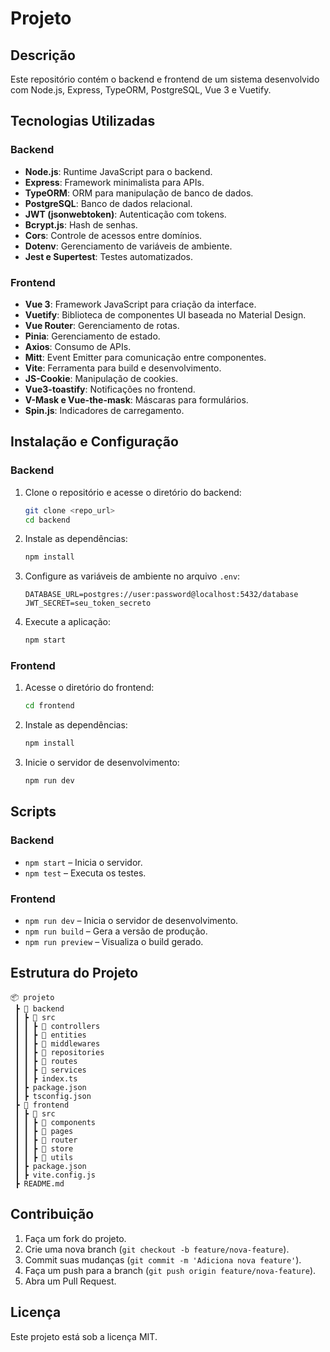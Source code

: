 # Projeto

## Descrição
Este repositório contém o backend e frontend de um sistema desenvolvido com Node.js, Express, TypeORM, PostgreSQL, Vue 3 e Vuetify.

## Tecnologias Utilizadas
### Backend
- **Node.js**: Runtime JavaScript para o backend.
- **Express**: Framework minimalista para APIs.
- **TypeORM**: ORM para manipulação de banco de dados.
- **PostgreSQL**: Banco de dados relacional.
- **JWT (jsonwebtoken)**: Autenticação com tokens.
- **Bcrypt.js**: Hash de senhas.
- **Cors**: Controle de acessos entre domínios.
- **Dotenv**: Gerenciamento de variáveis de ambiente.
- **Jest e Supertest**: Testes automatizados.

### Frontend
- **Vue 3**: Framework JavaScript para criação da interface.
- **Vuetify**: Biblioteca de componentes UI baseada no Material Design.
- **Vue Router**: Gerenciamento de rotas.
- **Pinia**: Gerenciamento de estado.
- **Axios**: Consumo de APIs.
- **Mitt**: Event Emitter para comunicação entre componentes.
- **Vite**: Ferramenta para build e desenvolvimento.
- **JS-Cookie**: Manipulação de cookies.
- **Vue3-toastify**: Notificações no frontend.
- **V-Mask e Vue-the-mask**: Máscaras para formulários.
- **Spin.js**: Indicadores de carregamento.

## Instalação e Configuração

### Backend
1. Clone o repositório e acesse o diretório do backend:
   ```sh
   git clone <repo_url>
   cd backend
   ```
2. Instale as dependências:
   ```sh
   npm install
   ```
3. Configure as variáveis de ambiente no arquivo `.env`:
   ```env
   DATABASE_URL=postgres://user:password@localhost:5432/database
   JWT_SECRET=seu_token_secreto
   ```
4. Execute a aplicação:
   ```sh
   npm start
   ```

### Frontend
1. Acesse o diretório do frontend:
   ```sh
   cd frontend
   ```
2. Instale as dependências:
   ```sh
   npm install
   ```
3. Inicie o servidor de desenvolvimento:
   ```sh
   npm run dev
   ```

## Scripts

### Backend
- `npm start` – Inicia o servidor.
- `npm test` – Executa os testes.

### Frontend
- `npm run dev` – Inicia o servidor de desenvolvimento.
- `npm run build` – Gera a versão de produção.
- `npm run preview` – Visualiza o build gerado.

## Estrutura do Projeto
```
📦 projeto
 ┣ 📂 backend
 ┃ ┣ 📂 src
 ┃ ┃ ┣ 📂 controllers
 ┃ ┃ ┣ 📂 entities
 ┃ ┃ ┣ 📂 middlewares
 ┃ ┃ ┣ 📂 repositories
 ┃ ┃ ┣ 📂 routes
 ┃ ┃ ┣ 📂 services
 ┃ ┃ ┣ index.ts
 ┃ ┣ package.json
 ┃ ┣ tsconfig.json
 ┣ 📂 frontend
 ┃ ┣ 📂 src
 ┃ ┃ ┣ 📂 components
 ┃ ┃ ┣ 📂 pages
 ┃ ┃ ┣ 📂 router
 ┃ ┃ ┣ 📂 store
 ┃ ┃ ┣ 📂 utils
 ┃ ┣ package.json
 ┃ ┣ vite.config.js
 ┣ README.md
```

## Contribuição
1. Faça um fork do projeto.
2. Crie uma nova branch (`git checkout -b feature/nova-feature`).
3. Commit suas mudanças (`git commit -m 'Adiciona nova feature'`).
4. Faça um push para a branch (`git push origin feature/nova-feature`).
5. Abra um Pull Request.

## Licença
Este projeto está sob a licença MIT.
